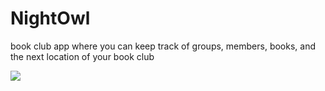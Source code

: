 # NightOwl
book club app where you can keep track of groups, members, books, and the next location of your book club


![](https://github.com/lisabroadhead/NightOwl/blob/main/nightowl.png)
